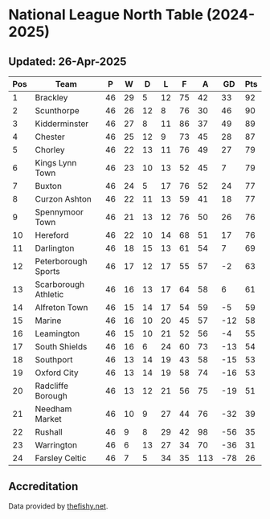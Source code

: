 # National League North Table (2024-2025)
## Updated: 26-Apr-2025

| Pos | Team | P | W | D | L | F | A | GD | Pts |
| --- | --- | --- | --- | --- | --- | --- | --- | --- | --- |
| 1 | Brackley | 46 | 29 | 5 | 12 | 75 | 42 | 33 | 92 |
| 2 | Scunthorpe | 46 | 26 | 12 | 8 | 76 | 30 | 46 | 90 |
| 3 | Kidderminster | 46 | 27 | 8 | 11 | 86 | 37 | 49 | 89 |
| 4 | Chester | 46 | 25 | 12 | 9 | 73 | 45 | 28 | 87 |
| 5 | Chorley | 46 | 22 | 13 | 11 | 76 | 49 | 27 | 79 |
| 6 | Kings Lynn Town | 46 | 23 | 10 | 13 | 52 | 45 | 7 | 79 |
| 7 | Buxton | 46 | 24 | 5 | 17 | 76 | 52 | 24 | 77 |
| 8 | Curzon Ashton | 46 | 22 | 11 | 13 | 59 | 41 | 18 | 77 |
| 9 | Spennymoor Town | 46 | 21 | 13 | 12 | 76 | 50 | 26 | 76 |
| 10 | Hereford | 46 | 22 | 10 | 14 | 68 | 51 | 17 | 76 |
| 11 | Darlington | 46 | 18 | 15 | 13 | 61 | 54 | 7 | 69 |
| 12 | Peterborough Sports | 46 | 17 | 12 | 17 | 55 | 57 | -2 | 63 |
| 13 | Scarborough Athletic | 46 | 16 | 13 | 17 | 64 | 58 | 6 | 61 |
| 14 | Alfreton Town | 46 | 15 | 14 | 17 | 54 | 59 | -5 | 59 |
| 15 | Marine | 46 | 16 | 10 | 20 | 45 | 57 | -12 | 58 |
| 16 | Leamington | 46 | 15 | 10 | 21 | 52 | 56 | -4 | 55 |
| 17 | South Shields | 46 | 16 | 6 | 24 | 60 | 73 | -13 | 54 |
| 18 | Southport | 46 | 13 | 14 | 19 | 43 | 58 | -15 | 53 |
| 19 | Oxford City | 46 | 13 | 14 | 19 | 58 | 74 | -16 | 53 |
| 20 | Radcliffe Borough | 46 | 13 | 12 | 21 | 56 | 75 | -19 | 51 |
| 21 | Needham Market | 46 | 10 | 9 | 27 | 44 | 76 | -32 | 39 |
| 22 | Rushall | 46 | 9 | 8 | 29 | 42 | 98 | -56 | 35 |
| 23 | Warrington | 46 | 6 | 13 | 27 | 34 | 70 | -36 | 31 |
| 24 | Farsley Celtic | 46 | 7 | 5 | 34 | 35 | 113 | -78 | 26 |

## Accreditation 

Data provided by [thefishy.net](https://www.thefishy.net/).